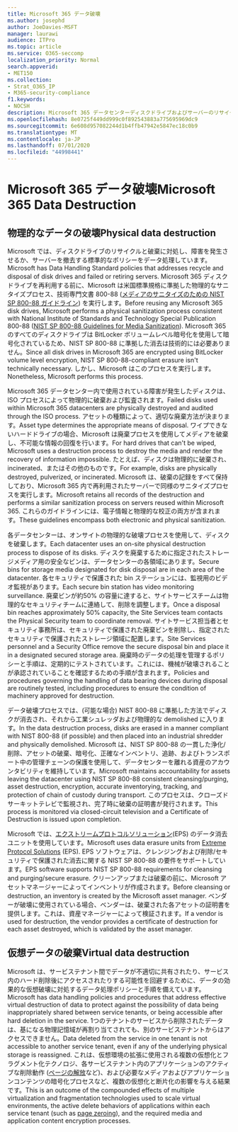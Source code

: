 ```yaml
---
title: Microsoft 365 データ破壊
ms.author: josephd
author: JoeDavies-MSFT
manager: laurawi
audience: ITPro
ms.topic: article
ms.service: O365-seccomp
localization_priority: Normal
search.appverid:
- MET150
ms.collection:
- Strat_O365_IP
- M365-security-compliance
f1.keywords:
- NOCSH
description: Microsoft 365 データセンターディスクドライブおよびサーバーのリサイクル、廃棄、破壊に関する Microsoft ポリシーの概要。
ms.openlocfilehash: 8e0725f449dd999c0f892543883a775695969dc9
ms.sourcegitcommit: 6e608d957082244d1b4ffb47942e5847ec18c0b9
ms.translationtype: MT
ms.contentlocale: ja-JP
ms.lasthandoff: 07/01/2020
ms.locfileid: "44998441"
---
```

# <a name="microsoft-365-data-destruction"></a><span data-ttu-id="bf46d-103">Microsoft 365 データ破壊</span><span class="sxs-lookup"><span data-stu-id="bf46d-103">Microsoft 365 Data Destruction</span></span>

## <a name="physical-data-destruction"></a><span data-ttu-id="bf46d-104">物理的なデータの破壊</span><span class="sxs-lookup"><span data-stu-id="bf46d-104">Physical data destruction</span></span>

<span data-ttu-id="bf46d-105">Microsoft では、ディスクドライブのリサイクルと破棄に対処し、障害を発生させるか、サーバーを撤去する標準的なポリシーをデータ処理しています。</span><span class="sxs-lookup"><span data-stu-id="bf46d-105">Microsoft has Data Handling Standard policies that addresses recycle and disposal of disk drives and failed or retiring servers.</span></span> <span data-ttu-id="bf46d-106">Microsoft 365 ディスクドライブを再利用する前に、Microsoft は米国標準規格に準拠した物理的なサニタイズプロセス、技術専門文書 800-88 ([メディアのサニタイズのための NIST SP 800-88 ガイドライン](https://nvlpubs.nist.gov/nistpubs/SpecialPublications/NIST.SP.800-88r1.pdf)) を実行します。</span><span class="sxs-lookup"><span data-stu-id="bf46d-106">Before reusing any Microsoft 365 disk drives, Microsoft performs a physical sanitization process consistent with National Institute of Standards and Technology Special Publication 800-88 ([NIST SP 800-88 Guidelines for Media Sanitization](https://nvlpubs.nist.gov/nistpubs/SpecialPublications/NIST.SP.800-88r1.pdf)).</span></span> <span data-ttu-id="bf46d-107">Microsoft 365 のすべてのディスクドライブは BitLocker ボリュームレベル暗号化を使用して暗号化されているため、NIST SP 800-88 に準拠した消去は技術的には必要ありません。</span><span class="sxs-lookup"><span data-stu-id="bf46d-107">Since all disk drives in Microsoft 365 are encrypted using BitLocker volume level encryption, NIST SP 800-88-compliant erasure isn't technically necessary.</span></span> <span data-ttu-id="bf46d-108">しかし、Microsoft はこのプロセスを実行します。</span><span class="sxs-lookup"><span data-stu-id="bf46d-108">Nonetheless, Microsoft performs this process.</span></span>

<span data-ttu-id="bf46d-109">Microsoft 365 データセンター内で使用されている障害が発生したディスクは、ISO プロセスによって物理的に破棄および監査されます。</span><span class="sxs-lookup"><span data-stu-id="bf46d-109">Failed disks used within Microsoft 365 datacenters are physically destroyed and audited through the ISO process.</span></span> <span data-ttu-id="bf46d-110">アセットの種類によって、適切な廃棄方法が決まります。</span><span class="sxs-lookup"><span data-stu-id="bf46d-110">Asset type determines the appropriate means of disposal.</span></span> <span data-ttu-id="bf46d-111">ワイプできないハードドライブの場合、Microsoft は廃棄プロセスを使用してメディアを破棄し、不可能な情報の回復を行います。</span><span class="sxs-lookup"><span data-stu-id="bf46d-111">For hard drives that can't be wiped, Microsoft uses a destruction process to destroy the media and render the recovery of information impossible.</span></span> <span data-ttu-id="bf46d-112">たとえば、ディスクは物理的に破棄され、incinerated、またはその他のものです。</span><span class="sxs-lookup"><span data-stu-id="bf46d-112">For example, disks are physically destroyed, pulverized, or incinerated.</span></span> <span data-ttu-id="bf46d-113">Microsoft は、破棄の記録をすべて保持しており、Microsoft 365 内で再利用されたサーバーで同様のサニタイズプロセスを実行します。</span><span class="sxs-lookup"><span data-stu-id="bf46d-113">Microsoft retains all records of the destruction and performs a similar sanitization process on servers reused within Microsoft 365.</span></span> <span data-ttu-id="bf46d-114">これらのガイドラインには、電子情報と物理的な校正の両方が含まれます。</span><span class="sxs-lookup"><span data-stu-id="bf46d-114">These guidelines encompass both electronic and physical sanitization.</span></span>

<span data-ttu-id="bf46d-115">各データセンターは、オンサイトの物理的な破壊プロセスを使用して、ディスクを破棄します。</span><span class="sxs-lookup"><span data-stu-id="bf46d-115">Each datacenter uses an on-site physical destruction process to dispose of its disks.</span></span> <span data-ttu-id="bf46d-116">ディスクを廃棄するために指定されたストレージメディア用の安全なビンは、データセンターの各領域にあります。</span><span class="sxs-lookup"><span data-stu-id="bf46d-116">Secure bins for storage media designated for disk disposal are in each area of the datacenter.</span></span> <span data-ttu-id="bf46d-117">各セキュリティで保護された bin ステーションには、監視用のビデオ監視があります。</span><span class="sxs-lookup"><span data-stu-id="bf46d-117">Each secure bin station has video monitoring surveillance.</span></span> <span data-ttu-id="bf46d-118">廃棄ビンが約50% の容量に達すると、サイトサービスチームは物理的なセキュリティチームに連絡して、削除を調整します。</span><span class="sxs-lookup"><span data-stu-id="bf46d-118">Once a disposal bin reaches approximately 50% capacity, the Site Services team contacts the Physical Security team to coordinate removal.</span></span> <span data-ttu-id="bf46d-119">サイトサービス担当者とセキュリティ事務所は、セキュリティで保護された廃棄ビンを削除し、指定されたセキュリティで保護されたストレージ領域に配置します。</span><span class="sxs-lookup"><span data-stu-id="bf46d-119">Site Services personnel and a Security Office remove the secure disposal bin and place it in a designated secured storage area.</span></span> <span data-ttu-id="bf46d-120">廃棄時のデータの処理を管理するポリシーと手順は、定期的にテストされています。これには、機械が破壊されることが承認されていることを確認するための手順が含まれます。</span><span class="sxs-lookup"><span data-stu-id="bf46d-120">Policies and procedures governing the handling of data bearing devices during disposal are routinely tested, including procedures to ensure the condition of machinery approved for destruction.</span></span>

<span data-ttu-id="bf46d-121">データ破壊プロセスでは、(可能な場合) NIST 800-88 に準拠した方法でディスクが消去され、それから工業シュレッダおよび物理的な demolished に入ります。</span><span class="sxs-lookup"><span data-stu-id="bf46d-121">In the data destruction process, disks are erased in a manner compliant with NIST 800-88 (if possible) and then placed into an industrial shredder and physically demolished.</span></span> <span data-ttu-id="bf46d-122">Microsoft は、NIST SP 800-88 の一貫した浄化/削除、アセットの破棄、暗号化、正確なインベントリ、追跡、およびトランスポート中の管理チェーンの保護を使用して、データセンターを離れる資産のアカウンタビリティを維持しています。</span><span class="sxs-lookup"><span data-stu-id="bf46d-122">Microsoft maintains accountability for assets leaving the datacenter using NIST SP 800-88 consistent cleansing/purging, asset destruction, encryption, accurate inventorying, tracking, and protection of chain of custody during transport.</span></span> <span data-ttu-id="bf46d-123">このプロセスは、クローズドサーキットテレビで監視され、完了時に破棄の証明書が発行されます。</span><span class="sxs-lookup"><span data-stu-id="bf46d-123">This process is monitored via closed-circuit television and a Certificate of Destruction is issued upon completion.</span></span>

<span data-ttu-id="bf46d-124">Microsoft では、[エクストリームプロトコルソリューション](https://www.enterprisedataerasure.com/)(EPS) のデータ消去ユニットを使用しています。</span><span class="sxs-lookup"><span data-stu-id="bf46d-124">Microsoft uses data erasure units from [Extreme Protocol Solutions](https://www.enterprisedataerasure.com/) (EPS).</span></span> <span data-ttu-id="bf46d-125">EPS ソフトウェアは、クレンジングおよび削除/セキュリティで保護された消去に関する NIST SP 800-88 の要件をサポートしています。</span><span class="sxs-lookup"><span data-stu-id="bf46d-125">EPS software supports NIST SP 800-88 requirements for cleansing and purging/secure erasure.</span></span> <span data-ttu-id="bf46d-126">クリーンアップまたは破棄の前に、Microsoft アセットマネージャーによってインベントリが作成されます。</span><span class="sxs-lookup"><span data-stu-id="bf46d-126">Before cleansing or destruction, an inventory is created by the Microsoft asset manager.</span></span> <span data-ttu-id="bf46d-127">ベンダーが破壊に使用されている場合、ベンダーは、破棄された各アセットの証明書を提供します。これは、資産マネージャーによって検証されます。</span><span class="sxs-lookup"><span data-stu-id="bf46d-127">If a vendor is used for destruction, the vendor provides a certificate of destruction for each asset destroyed, which is validated by the asset manager.</span></span>

## <a name="virtual-data-destruction"></a><span data-ttu-id="bf46d-128">仮想データの破棄</span><span class="sxs-lookup"><span data-stu-id="bf46d-128">Virtual data destruction</span></span>

<span data-ttu-id="bf46d-129">Microsoft は、サービステナント間でデータが不適切に共有されたり、サービス内のハード削除後にアクセスされたりする可能性を回避するために、データの効果的な仮想破壊に対処するデータ処理ポリシーと手順を備えています。</span><span class="sxs-lookup"><span data-stu-id="bf46d-129">Microsoft has data handling policies and procedures that address effective virtual destruction of data to protect against the possibility of data being inappropriately shared between service tenants, or being accessible after hard deletion in the service.</span></span> <span data-ttu-id="bf46d-130">1つのテナントのサービスから削除されたデータは、基になる物理記憶域が再割り当てされても、別のサービステナントからはアクセスできません。</span><span class="sxs-lookup"><span data-stu-id="bf46d-130">Data deleted from the service in one tenant is not accessible to another service tenant, even if any of the underlying physical storage is reassigned.</span></span> <span data-ttu-id="bf46d-131">これは、仮想環境の拡張に使用される複数の仮想化とフラグメント化テクノロジ、各サービステナント内のアプリケーションのアクティブな削除動作 ([ページの解放](https://docs.microsoft.com/office365/securitycompliance/office-365-exchange-online-data-deletion#page-zeroing)など)、および必要なメディアおよびアプリケーションコンテンツの暗号化プロセスなど、複数の仮想化と断片化の影響を与える結果です。</span><span class="sxs-lookup"><span data-stu-id="bf46d-131">This is an outcome of the compounded effects of multiple virtualization and fragmentation technologies used to scale virtual environments, the active delete behaviors of applications within each service tenant (such as [page zeroing](https://docs.microsoft.com/office365/securitycompliance/office-365-exchange-online-data-deletion#page-zeroing)), and the required media and application content encryption processes.</span></span>